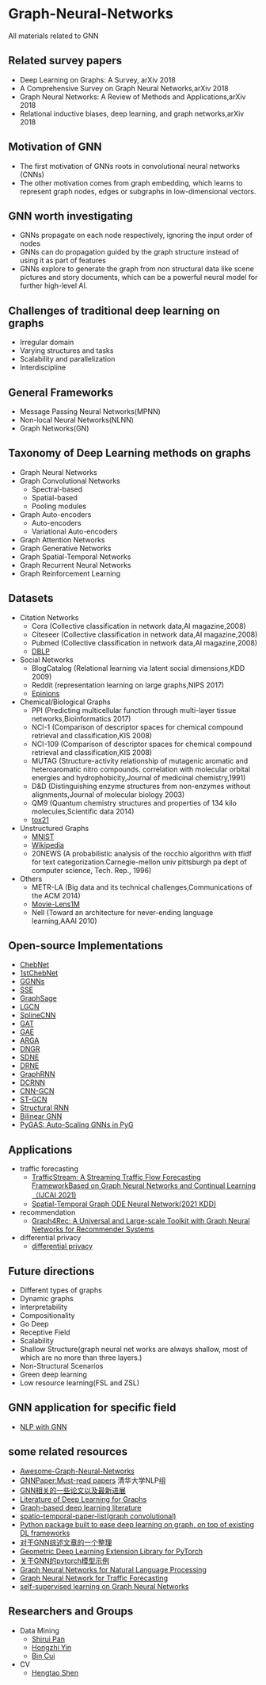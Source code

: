 # Graph-Neural-Networks
All materials related to GNN

## Related survey papers
* Deep Learning on Graphs: A Survey, arXiv 2018
* A Comprehensive Survey on Graph Neural Networks,arXiv 2018
* Graph Neural Networks: A Review of Methods and Applications,arXiv 2018
* Relational inductive biases, deep learning, and graph networks,arXiv 2018


## Motivation of GNN
* The first motivation of GNNs roots in convolutional neural networks (CNNs)
* The other motivation comes from graph embedding, which learns to represent graph nodes, edges or subgraphs in low-dimensional vectors.

## GNN worth investigating
* GNNs propagate on each node respectively, ignoring the input order of nodes
* GNNs can do propagation guided by the graph structure instead of using it as part of features
* GNNs explore to generate the graph from non structural data like scene pictures and story documents, which can be a powerful neural model for further high-level AI.

## Challenges of traditional deep learning on graphs
* Irregular domain
* Varying structures and tasks
* Scalability and parallelization
* Interdiscipline

## General Frameworks
* Message Passing Neural Networks(MPNN)
* Non-local Neural Networks(NLNN)
* Graph Networks(GN)

## Taxonomy of Deep Learning methods on graphs
* Graph Neural Networks
* Graph Convolutional Networks
  * Spectral-based
  * Spatial-based
  * Pooling modules
* Graph Auto-encoders
  * Auto-encoders
  * Variational Auto-encoders
* Graph Attention Networks
* Graph Generative Networks
* Graph Spatial-Temporal Networks
* Graph Recurrent Neural Networks
* Graph Reinforcement Learning

## Datasets
* Citation Networks
  * Cora (Collective classification in network data,AI magazine,2008)
  * Citeseer (Collective classification in network data,AI magazine,2008)
  * Pubmed (Collective classification in network data,AI magazine,2008)
  * [DBLP](aminer.org/citation)
* Social Networks
  * BlogCatalog (Relational learning via latent social dimensions,KDD 2009)
  * Reddit (representation learning on large graphs,NIPS 2017)
  * [Epinions](www.epinions.com)
* Chemical/Biological Graphs
  * PPI (Predicting multicellular function through multi-layer tissue networks,Bioinformatics 2017)
  * NCI-1 (Comparison of descriptor spaces for chemical compound retrieval and classification,KIS 2008)
  * NCI-109 (Comparison of descriptor spaces for chemical compound retrieval and classification,KIS 2008)
  * MUTAG (Structure-activity relationship of mutagenic aromatic and heteroaromatic nitro compounds. correlation with molecular orbital energies and hydrophobicity,Journal of medicinal chemistry,1991)
  * D&D (Distinguishing enzyme structures from non-enzymes without alignments,Journal of molecular biology 2003)
  * QM9 (Quantum chemistry structures and properties of 134 kilo molecules,Scientific data 2014)
  * [tox21](tripod.nih.gov/tox21/challenge/)
* Unstructured Graphs
  * [MNIST](yann.lecun.com/exdb/mnist/)
  * [Wikipedia](www.mattmahoney.net/dc/textdata)
  * 20NEWS (A probabilistic analysis of the rocchio algorithm with tfidf for text categorization.Carnegie-mellon univ pittsburgh pa dept of computer science, Tech. Rep., 1996)
* Others
  * METR-LA (Big data and its technical challenges,Communications of the ACM 2014)
  * [Movie-Lens1M](grouplens.org/datasets/movielens/1m/)
  * Nell (Toward an architecture for never-ending language learning,AAAI 2010)

## Open-source Implementations
* [ChebNet](https://github.com/mdeff/cnn_graph)
* [1stChebNet](https://github.com/tkipf/gcn)
* [GGNNs](https://github.com/yujiali/ggnn)
* [SSE](https://github.com/Hanjun-Dai/steady_state_embedding)
* [GraphSage](https://github.com/williamleif/GraphSAGE)
* [LGCN](https://github.com/williamleif/GraphSAGE)
* [SplineCNN](https://github.com/rusty1s/pytorch_geometric)
* [GAT](https://github.com/PetarV-/GAT)
* [GAE](https://github.com/limaosen0/Variational-Graph-Auto-Encoders)
* [ARGA](https://github.com/Ruiqi-Hu/ARGA)
* [DNGR](https://github.com/ShelsonCao/DNGR)
* [SDNE](https://github.com/suanrong/SDNE)
* [DRNE](https://github.com/tadpole/DRNE)
* [GraphRNN](https://github.com/snap-stanford/GraphRNN)
* [DCRNN](https://github.com/liyaguang/DCRNN)
* [CNN-GCN](https://github.com/VeritasYin/STGCN_IJCAI-18)
* [ST-GCN](https://github.com/yysijie/st-gcn)
* [Structural RNN](https://github.com/asheshjain399/RNNexp)
* [Bilinear GNN](https://github.com/zhuhm1996/bgnn)
* [PyGAS: Auto-Scaling GNNs in PyG](https://github.com/rusty1s/pyg_autoscale)


## Applications
* traffic forecasting
  * [TrafficStream: A Streaming Traffic Flow Forecasting FrameworkBased on Graph Neural Networks and Continual Learning（IJCAI 2021)](https://github.com/AprLie/TrafficStream)
  * [Spatial-Temporal Graph ODE Neural Network(2021 KDD)](https://github.com/square-coder/STGODE)
* recommendation
  * [Graph4Rec: A Universal and Large-scale Toolkit with Graph Neural Networks for Recommender Systems](https://github.com/PaddlePaddle/PGL/tree/graph4rec/apps/Graph4Rec)
* differential privacy
  * [differential privacy](https://github.com/tensorflow/privacy)

## Future directions
* Different types of graphs
* Dynamic graphs
* Interpretability
* Compositionality
* Go Deep
* Receptive Field
* Scalability
* Shallow Structure(graph neural net works are always shallow, most of which are no more than three layers.)
* Non-Structural Scenarios
* Green deep learning
* Low resource learning(FSL and ZSL)

## GNN application for specific field
 * [NLP with GNN](https://github.com/icoxfog417/graph-convolution-nlp)

## some related resources
* [Awesome-Graph-Neural-Networks](https://github.com/nnzhan/Awesome-Graph-Neural-Networks)
* [GNNPaper:Must-read papers](https://github.com/thunlp/GNNPapers) 清华大学NLP组
* [GNN相关的一些论文以及最新进展](https://github.com/jdlc105/Must-read-papers-and-continuous-tracking-on-Graph-Neural-Network-GNN-progress)
* [Literature of Deep Learning for Graphs](https://github.com/DeepGraphLearning/LiteratureDL4Graph)
* [Graph-based deep learning literature](https://github.com/naganandy/graph-based-deep-learning-literature)
* [spatio-temporal-paper-list(graph convolutional)](https://github.com/Eilene/spatio-temporal-paper-list)
* [Python package built to ease deep learning on graph, on top of existing DL frameworks](https://github.com/dmlc/dgl)
* [对于GNN综述文章的一个整理](https://github.com/ShiYaya/graph)
* [Geometric Deep Learning Extension Library for PyTorch](https://github.com/rusty1s/pytorch_geometric)
* [关于GNN的pytorch模型示例](https://github.com/LYuhang/GNN_Review)
* [Graph Neural Networks for Natural Language Processing](https://github.com/svjan5/GNNs-for-NLP)
* [Graph Neural Network for Traffic Forecasting](https://github.com/jwwthu/GNN4Traffic)
* [self-supervised learning on Graph Neural Networks](https://github.com/ChandlerBang/awesome-self-supervised-gnn)


## Researchers and Groups
* Data Mining
  * [Shirui Pan](https://shiruipan.github.io/)
  * [Hongzhi Yin](https://sites.google.com/view/hongzhi-yin/home)
  * [Bin Cui](http://net.pku.edu.cn/~cuibin/)
* CV
  * [Hengtao Shen](https://cfm.uestc.edu.cn/~shenht/)
